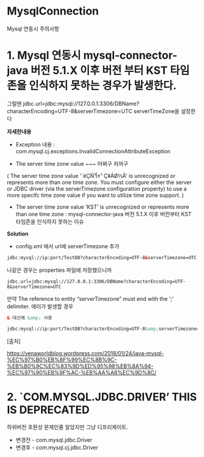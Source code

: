 # MysqlConnection
Mysql 연동시 주의사항


# 1. Mysql 연동시 mysql-connector-java 버전 5.1.X 이후 버전 부터 KST 타임존을 인식하지 못하는 경우가 발생한다.

그럴땐 jdbc.url=jdbc:mysql://127.0.0.1:3306/DBName?characterEncoding=UTF-8&serverTimezone=UTC
serverTimeZone을 설정한다

**자세한내용**

- Exception 내용 : com.mysql.cj.exceptions.InvalidConnectionAttributeException

- The server time zone value ~~~ 어쩌구 저꺼구 

( The server time zone value '´ëÇÑ¹Î±¹ Ç¥ÁØ½Ã' is unrecognized or represents more than one time zone. You must configure either the server or JDBC driver (via the serverTimezone configuration property) to use a more specifc time zone value if you want to utilize time zone support. )

- The server time zone value ‘KST’ is unrecognized or represents more than one time zone : mysql-connector-java 버전 5.1.X 이후 버전부터 KST 타임존을 인식하지 못하는 이슈


**Solution**
- config.xml 에서 url에 serverTimezone 추가

````xml
jdbc:mysql://ip:port/TestDB?characterEncoding=UTF-8&serverTimezone=UTC
````

나같은 경우는 properties 파일에 저장했으니까

````propeties
jdbc.url=jdbc:mysql://127.0.0.1:3306/DBName?characterEncoding=UTF-8&serverTimezone=UTC
````

만약 The reference to entity “serverTimezone” must end with the ‘;’ delimiter.  에러가 발생할 경우
````xml
& 대신에 &amp; 사용

jdbc:mysql://ip:port/TestDB?characterEncoding=UTF-8&amp;serverTimezone=UTC
````

[출처]

https://yenaworldblog.wordpress.com/2018/01/24/java-mysql-%EC%97%B0%EB%8F%99%EC%8B%9C-%EB%B0%9C%EC%83%9D%ED%95%98%EB%8A%94-%EC%97%90%EB%9F%AC-%EB%AA%A8%EC%9D%8C/



# 2. `COM.MYSQL.JDBC.DRIVER’ THIS IS DEPRECATED
하위버전 호환성 문제인줄 알았지만 그냥 디프리케이트. 
- 변경전 - com.mysql.jdbc.Driver
- 변경후 - com.mysql.cj.jdbc.Driver
